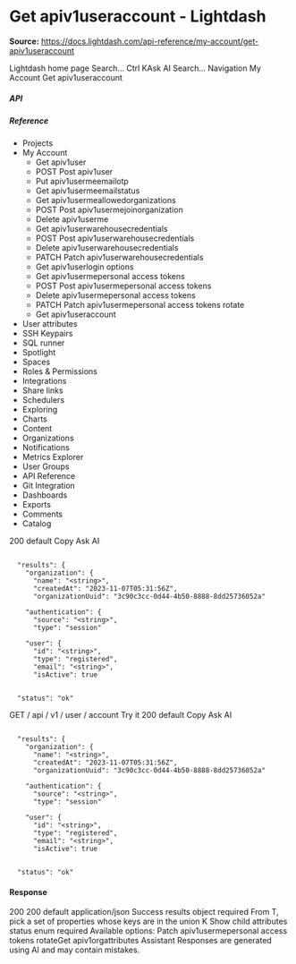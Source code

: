 # Get apiv1useraccount - Lightdash

**Source:** https://docs.lightdash.com/api-reference/my-account/get-apiv1useraccount

Lightdash home page
Search...
Ctrl KAsk AI
Search...
Navigation
My Account
Get apiv1useraccount
##### API


##### Reference
  * Projects
  * My Account
    * Get apiv1user
    * POST
Post apiv1user
    * Put apiv1usermeemailotp
    * Get apiv1usermeemailstatus
    * Get apiv1usermeallowedorganizations
    * POST
Post apiv1usermejoinorganization
    * Delete apiv1userme
    * Get apiv1userwarehousecredentials
    * POST
Post apiv1userwarehousecredentials
    * Delete apiv1userwarehousecredentials
    * PATCH
Patch apiv1userwarehousecredentials
    * Get apiv1userlogin options
    * Get apiv1usermepersonal access tokens
    * POST
Post apiv1usermepersonal access tokens
    * Delete apiv1usermepersonal access tokens
    * PATCH
Patch apiv1usermepersonal access tokens rotate
    * Get apiv1useraccount
  * User attributes
  * SSH Keypairs
  * SQL runner
  * Spotlight
  * Spaces
  * Roles & Permissions
  * Integrations
  * Share links
  * Schedulers
  * Exploring
  * Charts
  * Content
  * Organizations
  * Notifications
  * Metrics Explorer
  * User Groups
  * API Reference
  * Git Integration
  * Dashboards
  * Exports
  * Comments
  * Catalog


200
default
Copy
Ask AI
```

  "results": {
    "organization": {
      "name": "<string>",
      "createdAt": "2023-11-07T05:31:56Z",
      "organizationUuid": "3c90c3cc-0d44-4b50-8888-8dd25736052a"

    "authentication": {
      "source": "<string>",
      "type": "session"

    "user": {
      "id": "<string>",
      "type": "registered",
      "email": "<string>",
      "isActive": true


  "status": "ok"

```

GET
/
api
/
v1
/
user
/
account
Try it
200
default
Copy
Ask AI
```

  "results": {
    "organization": {
      "name": "<string>",
      "createdAt": "2023-11-07T05:31:56Z",
      "organizationUuid": "3c90c3cc-0d44-4b50-8888-8dd25736052a"

    "authentication": {
      "source": "<string>",
      "type": "session"

    "user": {
      "id": "<string>",
      "type": "registered",
      "email": "<string>",
      "isActive": true


  "status": "ok"

```

#### Response
200
200 default
application/json
Success
results
object
required
From T, pick a set of properties whose keys are in the union K
Show child attributes
status
enum<string>
required
Available options: 
Patch apiv1usermepersonal access tokens rotateGet apiv1orgattributes
Assistant
Responses are generated using AI and may contain mistakes.


